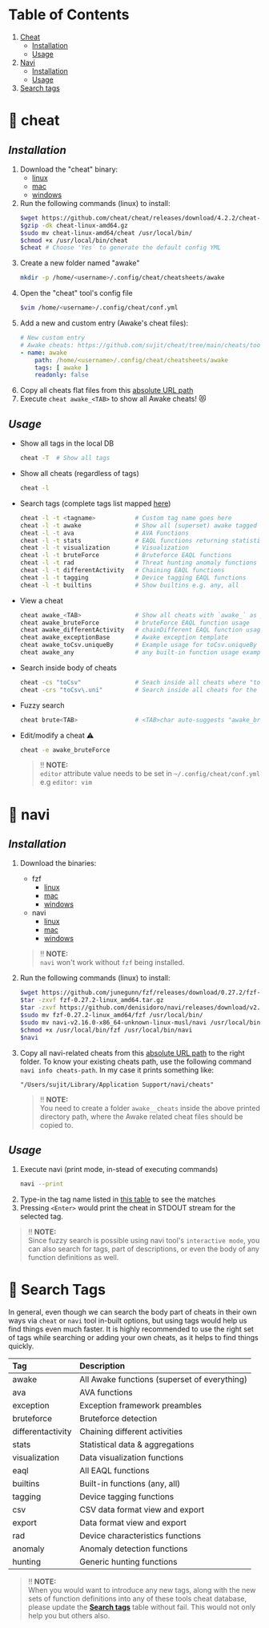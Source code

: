 # Table of Contents
1. [Cheat](#cheat)
   * [Installation](#cheatinstall)
   * [Usage](#cheatusage)
2. [Navi](#navi)
   * [Installation](#naviinstall)
   * [Usage](#naviusage)
3. [Search tags](#tags)

:dart: cheat <a name="cheat"></a>
========================

*Installation* <a name="cheatinstall"></a>
---------------------------

1. Download the "cheat" binary:
    * [linux](https://github.com/cheat/cheat/releases/download/4.2.2/cheat-linux-amd64.gz)
    * [mac](https://github.com/cheat/cheat/releases/download/4.2.2/cheat-darwin-amd64.gz)
    * [windows](https://github.com/cheat/cheat/releases/download/4.2.2/cheat-windows-amd64.exe.zip)
2. Run the following commands (linux) to install:
    ```bash
    $wget https://github.com/cheat/cheat/releases/download/4.2.2/cheat-linux-amd64.gz
    $gzip -dk cheat-linux-amd64.gz
    $sudo mv cheat-linux-amd64/cheat /usr/local/bin/
    $chmod +x /usr/local/bin/cheat
    $cheat # Choose 'Yes` to generate the default config YML
    ```
3. Create a new folder named "awake"
    ```bash
    mkdir -p /home/<username>/.config/cheat/cheatsheets/awake
    ```
4. Open the "cheat" tool's config file
    ```bash
    $vim /home/<username>/.config/cheat/conf.yml
    ```
5. Add a new and custom entry (Awake's cheat files):
    ```yaml
    # New custom entry
    # Awake cheats: https://github.com/sujit/cheat/tree/main/cheats/tool.cheat
    - name: awake
        path: /home/<username>/.config/cheat/cheatsheets/awake
        tags: [ awake ]
        readonly: false
    ```
6. Copy all cheats flat files from this [absolute URL path](https://github.com/sujit/cheat/tree/main/cheats/tool.cheat)
7. Execute `cheat awake_<TAB>` to show all Awake cheats! 😻

*Usage* <a name="cheatusage"></a>
---------------------------

* Show all tags in the local DB
  ```bash
  cheat -T  # Show all tags
  ```

* Show all cheats (regardless of tags)
  ```bash
  cheat -l
  ```

* Search tags (complete tags list mapped [here](#tags))
  ```bash
  cheat -l -t <tagname>           # Custom tag name goes here
  cheat -l -t awake               # Show all (superset) awake tagged functions
  cheat -l -t ava                 # AVA Functions
  cheat -l -t stats               # EAQL functions returning statistical data
  cheat -l -t visualization       # Visualization
  cheat -l -t bruteForce          # Bruteforce EAQL functions
  cheat -l -t rad                 # Threat hunting anomaly functions (anomaly,rad,hunting)
  cheat -l -t differentActivity   # Chaining EAQL functions
  cheat -l -t tagging             # Device tagging EAQL functions
  cheat -l -t builtins            # Show builtins e.g. any, all
  ```

* View a cheat
  ```bash
  cheat awake_<TAB>               # Show all cheats with `awake_` as prefix
  cheat awake_bruteForce          # bruteForce EAQL function usage
  cheat awake_differentActivity   # chainDifferent EAQL function usage
  cheat awake_exceptionBase       # Awake exception template
  cheat awake_toCsv.uniqueBy      # Example usage for toCsv.uniqueBy EAQL function
  cheat awake_any                 # any built-in function usage example
  ```

* Search inside body of cheats
  ```bash
  cheat -cs "toCsv"               # Seach inside all cheats where "toCsv" literal string matches ✨
  cheat -crs "toCsv\.uni"         # Search inside all cheats for the given RegEx pattern 🔥
  ```

* Fuzzy search
  ```bash
  cheat brute<TAB>                # <TAB>char auto-suggests "awake_bruteForce" 💖
  ```

* Edit/modify a cheat :warning:
  ```bash
  cheat -e awake_bruteForce
  ```
  > :bangbang: **NOTE:** <br/>
  > `editor` attribute value needs to be set in `~/.config/cheat/conf.yml` e.g `editor: vim`


:dart: navi <a name="navi"></a>
========================

*Installation* <a name="naviinstall"></a>
------------------------

1. Download the binaries:
    * fzf
        * [linux](https://github.com/junegunn/fzf/releases/download/0.27.2/fzf-0.27.2-linux_amd64.tar.gz)
        * [mac](https://github.com/junegunn/fzf/releases/download/0.27.2/fzf-0.27.2-darwin_amd64.zip)
        * [windows](https://github.com/junegunn/fzf/releases/download/0.27.2/fzf-0.27.2-windows_amd64.zip)
    * navi
        * [linux](https://github.com/denisidoro/navi/releases/download/v2.16.0/navi-v2.16.0-x86_64-unknown-linux-musl.tar.gz)
        * [mac](https://github.com/denisidoro/navi/releases/download/v2.16.0/navi-v2.16.0-x86_64-apple-darwin.tar.gz)
        * [windows](https://github.com/denisidoro/navi/releases/download/v2.16.0/navi-v2.16.0-x86_64-pc-windows-gnu.zip)

    > :bangbang: **NOTE:** <br/>
    > `navi` won't work without `fzf` being installed.
2. Run the following commands (linux) to install:
    ```bash
    $wget https://github.com/junegunn/fzf/releases/download/0.27.2/fzf-0.27.2-linux_amd64.tar.gz
    $tar -zxvf fzf-0.27.2-linux_amd64.tar.gz
    $tar -zxvf https://github.com/denisidoro/navi/releases/download/v2.16.0/navi-v2.16.0-x86_64-unknown-linux-musl.tar.gz
    $sudo mv fzf-0.27.2-linux_amd64/fzf /usr/local/bin/
    $sudo mv navi-v2.16.0-x86_64-unknown-linux-musl/navi /usr/local/bin/
    $chmod +x /usr/local/bin/fzf /usr/local/bin/navi
    $navi
    ```
3. Copy all navi-related cheats from this [absolute URL path](https://github.com/sujit/cheat/tree/main/cheats/tool.navi) to the right folder. To know your existing cheats path, use the following command `navi info cheats-path`. In my case it prints something like:
   ```
   "/Users/sujit/Library/Application Support/navi/cheats"
   ```

   > :bangbang: **NOTE:** <br/>
   > You need to create a folder `awake__cheats` inside the above printed directory path, where the Awake related cheat files should be copied to.

*Usage* <a name="naviusage"></a>
------------------------

1. Execute navi (print mode, in-stead of executing commands)
   ```bash
   navi --print
   ```
2. Type-in the tag name listed in [this table](#tags) to see the matches
3. Pressing `<Enter>` would print the cheat in STDOUT stream for the selected tag. 
  > :bangbang: **NOTE:** <br/>
  > Since fuzzy search is possible using navi tool's `interactive mode`, you can also search for tags, part of descriptions, or even the body of any function definitions as well.

:dart: Search Tags <a name="tags"></a>
========================
In general, even though we can search the body part of cheats in their own ways via `cheat` or `navi` tool in-built options, but using tags would help us find things even much faster. It is highly recommended to use the right set of tags while searching or adding your own cheats, as it helps to find things quickly.

| Tag               | Description                                               |
| :---              |    :----                                                  |
| awake             |  All Awake functions (superset of everything)             |
| ava               |  AVA functions                                            |
| exception         |  Exception framework preambles                            |
| bruteforce        |  Bruteforce detection                                     |
| differentactivity |  Chaining different activities                            |
| stats             |  Statistical data & aggregations                          |
| visualization     |  Data visualization functions                             |
| eaql              |  All EAQL functions                                       |
| builtins          |  Built-in functions (any, all)                            |
| tagging           |  Device tagging functions                                 |
| csv               |  CSV data format view and export                          |
| export            |  Data format view and export                              |
| rad               |  Device characteristics functions                         |
| anomaly           |  Anomaly detection functions                              |
| hunting           |  Generic hunting functions                                |

> :bangbang: **NOTE:** <br/>
> When you would want to introduce any new tags, along with the new sets of function definitions into any of these tools cheat database, please update the **[Search tags](#tags)** table without fail. This would not only help you but others also.
